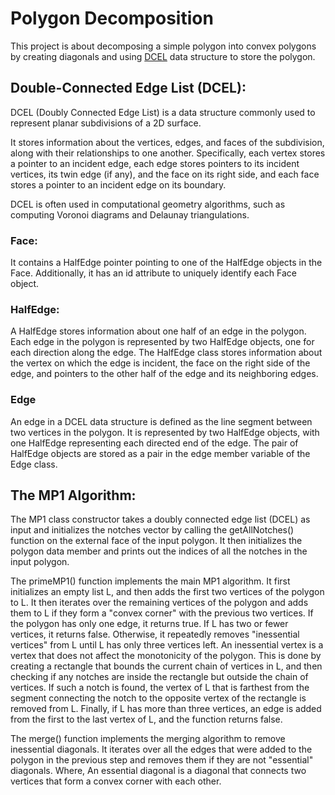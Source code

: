 <div class="titlepage">

<div class="center">

# Polygon Decomposition
This project is about decomposing a simple polygon into convex polygons
by creating diagonals and using [DCEL](#class_d_c_e_l) data structure to
store the polygon.
<div id="index">
</div>

## Double-Connected Edge List (DCEL):
DCEL (Doubly Connected Edge List) is a data structure commonly used to represent planar subdivisions of a
2D surface.

It stores information about the vertices, edges, and faces of the subdivision, along with their relationships to
one another. Specifically, each vertex stores a pointer to an incident edge, each edge stores pointers to its
incident vertices, its twin edge (if any), and the face on its right side, and each face stores a pointer to an
incident edge on its boundary.

DCEL is often used in computational geometry algorithms, such as computing Voronoi diagrams and Delaunay
triangulations.

### Face:
It contains a HalfEdge pointer pointing to one of the HalfEdge objects in the Face. Additionally, it has an id attribute
to uniquely identify each Face object.

### HalfEdge:
A HalfEdge stores information about one half of an edge in the polygon. Each edge in the polygon is represented
by two HalfEdge objects, one for each direction along the edge. The HalfEdge class stores information about the
vertex on which the edge is incident, the face on the right side of the edge, and pointers to the other half of the edge
and its neighboring edges.

### Edge
An edge in a DCEL data structure is defined as the line segment between two vertices in the polygon. It is represented by two HalfEdge
objects, with one HalfEdge representing each directed end of the edge. The pair of HalfEdge objects are stored as a pair in the edge member variable of the Edge class.

## The MP1 Algorithm:
The MP1 class constructor takes a doubly connected edge list (DCEL) as input and initializes the notches vector
by calling the getAllNotches() function on the external face of the input polygon. It then initializes the polygon data
member and prints out the indices of all the notches in the input polygon.

The primeMP1() function implements the main MP1 algorithm. It first initializes an empty list L, and then adds the
first two vertices of the polygon to L. It then iterates over the remaining vertices of the polygon and adds them to L
if they form a "convex corner" with the previous two vertices. If the polygon has only one edge, it returns true. If L
has two or fewer vertices, it returns false. Otherwise, it repeatedly removes "inessential vertices" from L until L has
only three vertices left. An inessential vertex is a vertex that does not affect the monotonicity of the polygon. This
is done by creating a rectangle that bounds the current chain of vertices in L, and then checking if any notches are
inside the rectangle but outside the chain of vertices. If such a notch is found, the vertex of L that is farthest from
the segment connecting the notch to the opposite vertex of the rectangle is removed from L. Finally, if L has more
than three vertices, an edge is added from the first to the last vertex of L, and the function returns false.

The merge() function implements the merging algorithm to remove inessential diagonals. It iterates over all the
edges that were added to the polygon in the previous step and removes them if they are not "essential" diagonals. Where, An essential
diagonal is a diagonal that connects two vertices that form a convex corner with each other.
